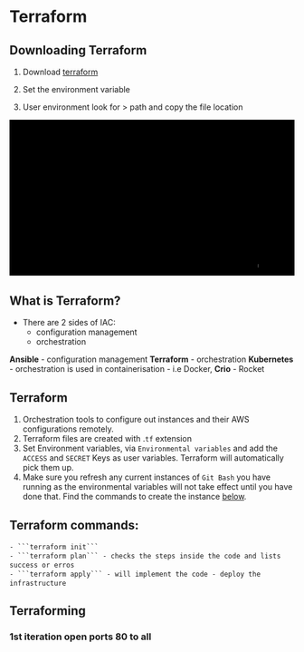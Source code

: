 # Terraform

## Downloading Terraform

1) Download [terraform](https://www.terraform.io/downloads.html)

2) Set the environment variable

3) User environment look for > path and copy the file location

![1st gif](images/1st%20gif.gif)

## What is Terraform?
-  There are 2 sides of IAC:
	- configuration management
	- orchestration

__Ansible__ - configuration management
__Terraform__ - orchestration
__Kubernetes__ - orchestration is used in containerisation - i.e Docker,
__Crio__ - Rocket 


## Terraform
1. Orchestration tools to configure out instances and their AWS configurations remotely.
2. Terraform files are created with .`tf` extension
3. Set Environment variables, via `Environmental variables` and add the `ACCESS` and `SECRET` Keys as user variables. Terraform will automatically pick them up.
4. Make sure you refresh any current instances of `Git Bash` you have running as the environmental variables will not take effect until you have done that. Find the commands to create
the instance [below](#Terraform-Commands).

## Terraform commands:
	- ```terraform init```
	- ```terraform plan``` - checks the steps inside the code and lists success or erros
	- ```terraform apply``` - will implement the code - deploy the infrastructure

## Terraforming

### 1st iteration open ports 80 to all

